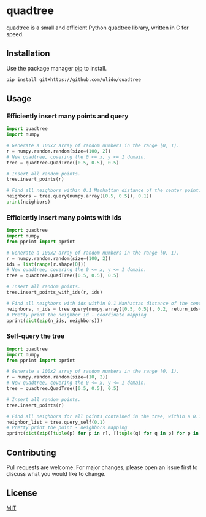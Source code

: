 # quadtree

quadtree is a small and efficient Python quadtree library, written in C for speed.

## Installation

Use the package manager [pip](https://pip.pypa.io/en/stable/) to install.

```bash
pip install git+https://github.com/ulido/quadtree
```

## Usage

### Efficiently insert many points and query
```python
import quadtree
import numpy

# Generate a 100x2 array of random numbers in the range [0, 1).
r = numpy.random.random(size=(100, 2))
# New quadtree, covering the 0 <= x, y <= 1 domain.
tree = quadtree.QuadTree([0.5, 0.5], 0.5)

# Insert all random points.
tree.insert_points(r)

# Find all neighbors within 0.1 Manhattan distance of the center point.
neighbors = tree.query(numpy.array([0.5, 0.5]), 0.1))
print(neighbors)
```

### Efficiently insert many points with ids
```python
import quadtree
import numpy
from pprint import pprint

# Generate a 100x2 array of random numbers in the range [0, 1).
r = numpy.random.random(size=(100, 2))
ids = list(range(r.shape[0]))
# New quadtree, covering the 0 <= x, y <= 1 domain.
tree = quadtree.QuadTree([0.5, 0.5], 0.5)

# Insert all random points.
tree.insert_points_with_ids(r, ids)

# Find all neighbors with ids within 0.1 Manhattan distance of the center point.
neighbors, n_ids = tree.query(numpy.array([0.5, 0.5]), 0.2, return_ids=True)
# Pretty print the neighbor id - coordinate mapping
pprint(dict(zip(n_ids, neighbors)))
```

### Self-query the tree
```python
import quadtree
import numpy
from pprint import pprint

# Generate a 100x2 array of random numbers in the range [0, 1).
r = numpy.random.random(size=(10, 2))
# New quadtree, covering the 0 <= x, y <= 1 domain.
tree = quadtree.QuadTree([0.5, 0.5], 0.5)

# Insert all random points.
tree.insert_points(r)

# Find all neighbors for all points contained in the tree, within a 0.1 distance.
neighbor_list = tree.query_self(0.1)
# Pretty print the point - neighbors mapping
pprint(dict(zip([tuple(p) for p in r], [[tuple(q) for q in p] for p in neighbor_list])))
```

## Contributing
Pull requests are welcome. For major changes, please open an issue first to discuss what you would like to change.

## License
[MIT](https://choosealicense.com/licenses/mit/)
